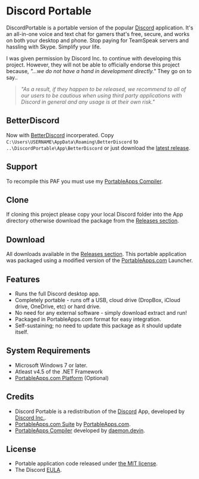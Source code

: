 # Discord Portable
DiscordPortable is a portable version of the popular [Discord](https://discordapp.com/) application. It's an all-in-one voice and text chat for gamers that's free, secure, and works on both your desktop and phone. Stop paying for TeamSpeak servers and hassling with Skype. Simplify your life. 

I was given permission by Discord Inc. to continue with developing this project. However, they will not be able to officially endorse this project because, _"...we do not have a hand in development directly."_ They go on to say..

> _"As a result, if they happen to be released, we recommend to all of our users to be cautious when using third party applications with Discord in general and any usage is at their own risk."_

## BetterDiscord
Now with [BetterDiscord][B1] incorperated. Copy `C:\Users\USERNAME\AppData\Roaming\BetterDiscord` to `..\DiscordPortable\App\BetterDiscord` or just download the [latest release][D1].

[B1]: https://betterdiscord.app/

## Support
To recompile this PAF you must use my [PortableApps Compiler][S1].

## Clone
If cloning this project please copy your local Discord folder into the App directory otherwise download the package from the [Releases section][D1].

 [S1]: https://github.com/daemondevin/pac-man

## Download
All downloads available in the [Releases section][D1]. This portable application was packaged using a modified version of the [PortableApps.com][D2] Launcher.

 [D1]: https://github.com/daemondevin/DiscordPortable/releases/latest
 [D2]: http//portableapps.com/

## Features
* Runs the full Discord desktop app.
* Completely portable - runs off a USB, cloud drive (DropBox, iCloud drive,
  OneDrive, etc) or hard drive.
* No need for any external software - simply download extract and run!
* Packaged in PortableApps.com format for easy integration.
* Self-sustaining; no need to update this package as it should update itself.

## System Requirements
* Microsoft Windows 7 or later.
* Atleast v4.5 of the .NET Framework
* [PortableApps.com Platform][R1] (Optional)

 [R1]: http://portableapps.com/download

## Credits
* Discord Portable is a redistribution of the
  [Discord][C1] App, developed by [Discord Inc.][C2].
* [PortableApps.com Suite][R1] by [PortableApps.com][D2].
* [PortableApps Compiler][S1] developed by [daemon.devin][C3].

 [C1]: https://discordapp.com/
 [C2]: https://discordapp.com/company
 [C3]: https://github.com/daemondevin

## License

* Portable application code released under [the MIT license][L1].
* The Discord [EULA][L2].

 [L1]: https://raw.githubusercontent.com/daemondevin/DiscordPortable/master/LICENSE
 [L2]: https://raw.githubusercontent.com/daemondevin/DiscordPortable/master/App/AppInfo/EULA.txt
 
